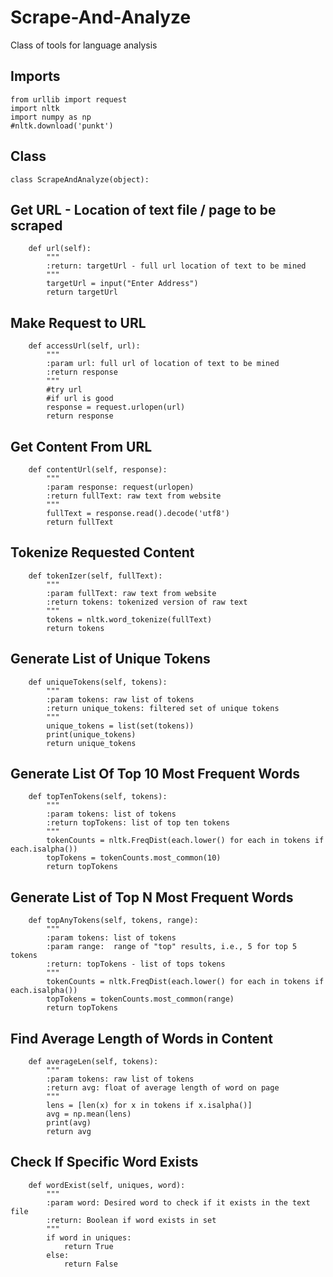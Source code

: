 # Scrape-And-Analyze
Class of tools for language analysis 

## Imports
```Python3
from urllib import request
import nltk
import numpy as np
#nltk.download('punkt')
```

## Class

```Python3
class ScrapeAndAnalyze(object):
```

## Get URL - Location of text file / page to be scraped

```Python3
    def url(self):
        """
        :return: targetUrl - full url location of text to be mined
        """
        targetUrl = input("Enter Address")
        return targetUrl
```

## Make Request to URL

```Python3
    def accessUrl(self, url):
        """
        :param url: full url of location of text to be mined
        :return response
        """
        #try url
        #if url is good
        response = request.urlopen(url)
        return response
```

## Get Content From URL

```Python3
    def contentUrl(self, response):
        """
        :param response: request(urlopen)
        :return fullText: raw text from website
        """
        fullText = response.read().decode('utf8')
        return fullText
```

## Tokenize Requested Content

```Python3
    def tokenIzer(self, fullText):
        """
        :param fullText: raw text from website
        :return tokens: tokenized version of raw text
        """
        tokens = nltk.word_tokenize(fullText)
        return tokens
```

## Generate List of Unique Tokens

```Python3
    def uniqueTokens(self, tokens):
        """
        :param tokens: raw list of tokens
        :return unique_tokens: filtered set of unique tokens
        """
        unique_tokens = list(set(tokens))
        print(unique_tokens)
        return unique_tokens
```

## Generate List Of Top 10 Most Frequent Words

```Python3
    def topTenTokens(self, tokens):
        """
        :param tokens: list of tokens
        :return topTokens: list of top ten tokens
        """
        tokenCounts = nltk.FreqDist(each.lower() for each in tokens if each.isalpha())
        topTokens = tokenCounts.most_common(10)
        return topTokens
```


## Generate List of Top N Most Frequent Words

```Python3
    def topAnyTokens(self, tokens, range):
        """
        :param tokens: list of tokens
        :param range:  range of "top" results, i.e., 5 for top 5 tokens
        :return: topTokens - list of tops tokens
        """
        tokenCounts = nltk.FreqDist(each.lower() for each in tokens if each.isalpha())
        topTokens = tokenCounts.most_common(range)
        return topTokens
```

## Find Average Length of Words in Content

```Python3
    def averageLen(self, tokens):
        """
        :param tokens: raw list of tokens
        :return avg: float of average length of word on page
        """
        lens = [len(x) for x in tokens if x.isalpha()]
        avg = np.mean(lens)
        print(avg)
        return avg
```

## Check If Specific Word Exists 

```Python3
    def wordExist(self, uniques, word):
        """
        :param word: Desired word to check if it exists in the text file
        :return: Boolean if word exists in set
        """
        if word in uniques:
            return True
        else:
            return False
```
